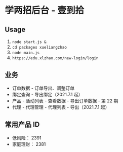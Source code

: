 # 学两招后台 - 壹到拾

## Usage
1. `node start.js &`
2. `cd packages xueliangzhao`
3. `node main.js`
4. `https://edu.xlzhao.com/new-login/login`

## 业务
- 订单数据 - 订单导出、调整订单
- 绑定查询 - 导出绑定（2021.7.1 起）
- 产品 - 活动列表 - 查看数据 - 导出订单数据 - 第 22 期
- 代理 - 代理管理 - 代理列表 - 导出（2021.7.1 起）

## 常用产品 ID
- 低风险： 2391
- 家庭理财： 2381